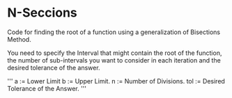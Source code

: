 # N-Seccions
Code for finding the root of a function using a generalization of Bisections Method.

You need to specify the Interval that might contain the root of the function, the number of sub-intervals you want to consider in each iteration and the desired tolerance of the answer. 

'''
a := Lower Limit 
b := Upper Limit. 
n := Number of Divisions. 
tol := Desired Tolerance of the Answer. 
'''




